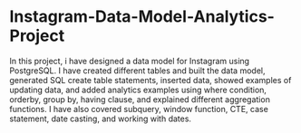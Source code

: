 # Instagram-Data-Model-Analytics-Project
In this project, i have designed a data model for Instagram using PostgreSQL. I have created different tables and built the data model, generated SQL create table statements, inserted data, showed examples of updating data, and added analytics examples using where condition, orderby, group by, having clause, and explained different aggregation functions. I have also covered subquery, window function, CTE, case statement, date casting, and working with dates.
